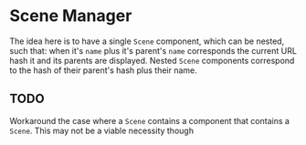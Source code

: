 # Scene Manager

The idea here is to have a single `Scene` component, which can be nested, such that: when it's `name` plus it's parent's `name` corresponds the current URL hash it and its parents are displayed.
Nested `Scene` components correspond to the hash of their parent's hash plus their name.


## TODO

Workaround the case where a `Scene` contains a component that contains a `Scene`.
This may not be a viable necessity though